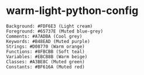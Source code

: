 # warm-light-python-config


    Background: #FDF6E3 (Light cream)
    Foreground: #65737E (Muted blue-grey)
    Comments: #A7ADBA (Cool grey)
    Keywords: #B48EAD (Muted purple)
    Strings: #D08770 (Warm orange)
    Functions: #8FBCBB (Soft teal)
    Variables: #EBCB8B (Warm beige)
    Classes: #A3BE8C (Muted green)
    Constants: #BF616A (Muted red)